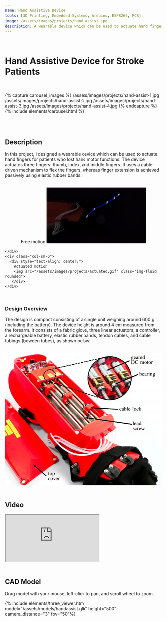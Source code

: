 ```yaml
---
name: Hand Assistive Device
tools: [3D Printing, Embedded Systems, Arduino, ESP8266, PCB]
image: /assets/images/projects/hand-assist.jpg
description: A wearable device which can be used to actuate hand fingers for patients  who lost hand motor functions
---
```


<br>

# **Hand Assistive Device for Stroke Patients**

<br>

{% capture carousel_images %}
/assets/images/projects/hand-assist-1.jpg
/assets/images/projects/hand-assist-2.jpg
/assets/images/projects/hand-assist-3.jpg
/assets/images/projects/hand-assist-4.jpg
{% endcapture %}
{% include elements/carousel.html %}

<br>
<br>

## Description

In this project, I designed a wearable device which can be used to actuate hand fingers for patients  who lost hand motor functions. The device actuates three fingers: thumb, index, and middle fingers. It uses a cable-driven mechanism to flex the fingers, whereas finger extension is achieved passively using elastic rubber bands.


<br>
<div class="container">
  <div class="row">
    <div class="col-sm-6">
     <div style="text-align: center;">
      Free motion
      <img src="/assets/images/projects/free.gif" class="img-fluid rounded">
     </div>
     
    </div>
    <div class="col-sm-6">
      <div style="text-align: center;">
        Actuated motion
        <img src="/assets/images/projects/actuated.gif" class="img-fluid rounded">
       </div>
    </div>
  </div>
</div>
<br>

### Design Overview

The design is compact consisting of a single unit weighing around 600 g (including the battery). The device height is around 4 cm measured from the forearm. It consists of a fabric glove, three linear actuators, a controller, a rechargeable battery, elastic rubber bands, tendon cables, and cable tubings (bowden tubes), as shown below:

<br>
<div class="container">
  <div class="row">
    <div class="col-sm-6">
     <img src="/assets/images/projects/hand-assist-5.jpg" class="img-fluid rounded">
    </div>
  </div>
</div>
<br>

## Video

<div class="embed-responsive embed-responsive-16by9">
  <iframe class="embed-responsive-item" src="https://www.youtube.com/embed/P6YCmyWKjm4" allowfullscreen></iframe>
</div>
<br>

## CAD Model
Drag model with your mouse, left-click to pan, and scroll wheel to zoom.
<br>

{% include elements/three_viewer.html model="/assets/models/handassist.glb" height="500" camera_distance="3" fov="50"%}

<br>